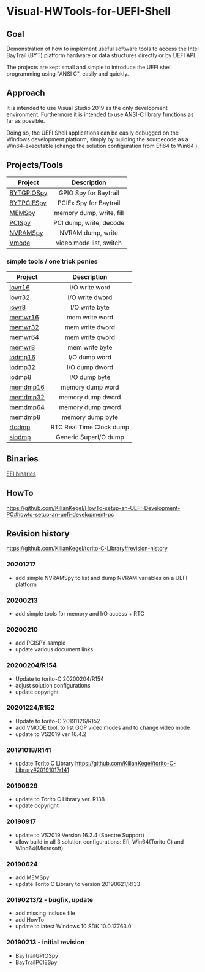 # Visual-HWTools-for-UEFI-Shell

## Goal
Demonstration of how to implement useful software tools to access
the Intel BayTrail (BYT) platform hardware or data structures directly or
by UEFI API.

The projects are kept small and simple to introduce the UEFI shell
programming using "ANSI C", easily and quickly.

## Approach
It is intended to use Visual Studio 2019 as the only development environment.
Furthermore it is intended to use ANSI-C library functions as far as possible.

Doing so, the UEFI Shell applications can be easily debugged
on the Windows development platform, simply by building the sourcecode
as a Win64-executable (change the solution configuration from Efi64 to Win64 ).
## Projects/Tools
| Project   |      Description      |
|----------|:-------------:|
|[BYTGPIOSpy](BYTGPIOSpy)   |   GPIO Spy for Baytrail       |
|[BYTPCIESpy](BYTPCIESpy)   |   PCIEx Spy for Baytrail      |
|[MEMSpy](MEMSpy)           |   memory dump, write, fill     |
|[PCISpy](PCISpy)           |   PCI dump, write, decode      |
|[NVRAMSpy](NVRAMSpy)       |   NVRAM dump, write            |
|[Vmode](Vmode)             |   video mode list, switch      |

### simple tools / one trick ponies
| Project   |      Description      |
|----------|:-------------:|
[iowr16](iowr16)            |  I/O write word            |  
[iowr32](iowr32)            |  I/O write dword           |  
[iowr8](iowr8)              |  I/O write byte            |  
[memwr16](memwr16)          |  mem write word            |  
[memwr32](memwr32)          |  mem write dword           |  
[memwr64](memwr64)          |  mem write qword           |  
[memwr8](memwr8)            |  mem write byte            |  
[iodmp16](iodmp16)          |  I/O dump word             |  
[iodmp32](iodmp32)          |  I/O dump dword            |  
[iodmp8](iodmp8)            |  I/O dump byte             |  
[memdmp16](memdmp16)        |  memory dump word          |  
[memdmp32](memdmp32)        |  memory dump dword         |  
[memdmp64](memdmp64)        |  memory dump qword         |  
[memdmp8](memdmp8)          |  memory dump byte          |  
[rtcdmp](rtcdmp)            |  RTC Real Time Clock dump  |
[siodmp](siodmp)            |  Generic SuperI/O dump     |  

## Binaries
[EFI binaries](https://github.com/KilianKegel/Visual-HWTools-for-UEFI-Shell/tree/master/x64/UEFIx86-64%20(Torito%20C%20Library))

## HowTo
https://github.com/KilianKegel/HowTo-setup-an-UEFI-Development-PC#howto-setup-an-uefi-development-pc

## Revision history
https://github.com/KilianKegel/torito-C-Library#revision-history

### 20201217
* add simple NVRAMSpy to list and dump NVRAM variables on a UEFI platform
### 20200213
* add simple tools for memory and I/O access + RTC
### 20200210
* add PCISPY sample
* update various document links
### 20200204/R154
* Update to torito-C 20200204/R154
* adjust solution configurations
* update copyright
### 20201224/R152
* Update to torito-C 20191126/R152
* add VMODE tool, to list GOP video modes and to change video mode
* update to VS2019 ver 16.4.2
### 20191018/R141
* update Torito C Library https://github.com/KilianKegel/torito-C-Library#20191017r141
### 20190929
* update to Torito C Library ver. R138
* update copyright

### 20190917
* update to VS2019 Version 16.2.4 (Spectre Support)
* allow build in all 3 solution configurations: Efi, Win64(Torito C) and Wind64(Microsoft)

### 20190624
* add MEMSpy
* update Torito C Library to version 20190621/R133

### 20190213/2 - bugfix, update
* add missing include file
* add HowTo
* update to latest Windows 10 SDK 10.0.17763.0

### 20190213 - initial revision
* BayTrailGPIOSpy
* BayTrailPCIESpy
